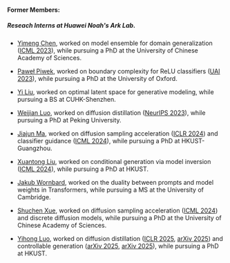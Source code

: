 #### Former Members: 

##### Reseach Interns at Huawei Noah's Ark Lab.

- [Yimeng Chen](https://scholar.google.com/citations?user=KalhG8AAAAAJ&hl=en), worked on model ensemble for domain generalization ([ICML 2023](https://proceedings.mlr.press/v202/chen23m.html)), while pursuing a PhD at the University of Chinese Academy of Sciences.

- [Paweł Piwek](https://www.linkedin.com/in/pawe%C5%82-piwek-99243b169/?originalSubdomain=uk), worked on boundary complexity for ReLU classifiers ([UAI 2023](https://proceedings.mlr.press/v216/piwek23a/piwek23a.pdf)), while pursuing a PhD at the University of Oxford.

- [Yi Liu](https://peterlau61.github.io/), worked on optimal latent space for generative modeling, while pursuing a BS at CUHK-Shenzhen.

- [Weijian Luo](https://pkulwj1994.github.io/), worked on diffusion distillation ([NeurIPS 2023](https://proceedings.neurips.cc/paper_files/paper/2023/file/f115f619b62833aadc5acb058975b0e6-Paper-Conference.pdf)), while pursuing a PhD at Peking University.

- [Jiajun Ma](https://scholar.google.com/citations?user=DDhhRooAAAAJ&hl=zh-CN), worked on diffusion sampling acceleration ([ICLR 2024](https://openreview.net/forum?id=9DXXMXnIGm)) and classifier guidance ([ICML 2024](https://proceedings.mlr.press/v235/ma24r.html)), while pursuing a PhD at HKUST-Guangzhou.

- [Xuantong Liu](https://scholar.google.com/citations?user=5hGI8ZoAAAAJ&hl=en), worked on conditional generation via model inversion ([ICML 2024](https://proceedings.mlr.press/v235/liu24aa.html)), while pursuing a PhD at HKUST.

- [Jakub Wornbard](https://www.linkedin.com/in/jakub-wornbard-a59b60195/?originalSubdomain=uk), worked on the duality between prompts and model weights in Transformers, while pursuing a MS at the University of Cambridge.

- [Shuchen Xue](https://scholar.google.com/citations?user=aA70TOwAAAAJ&hl=en), worked on diffusion sampling acceleration ([ICML 2024](https://proceedings.mlr.press/v235/ma24r.html)) and discrete diffusion models, while pursuing a PhD at the University of Chinese Academy of Sciences.

- [Yihong Luo](https://luo-yihong.github.io/), worked on diffusion distillation ([ICLR 2025](https://openreview.net/forum?id=T7bmHkwzS6), [arXiv 2025](https://arxiv.org/abs/2503.06674)) and controllable generation ([arXiv 2025](https://arxiv.org/abs/2503.06652), [arXiv 2025](https://arxiv.org/abs/2503.13070)), while pursuing a PhD at HKUST.

